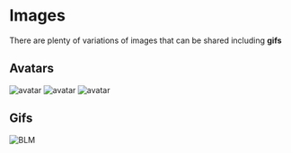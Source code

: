 # Images

There are plenty of variations of images that can be shared including **gifs**

## Avatars

![avatar](https://avatars.githubusercontent.com/hi-matbub?size=40)
![avatar](https://avatars.githubusercontent.com/hi-matbub?size=80)
![avatar](https://avatars.githubusercontent.com/hi-matbub?size=120)

## Gifs

![BLM](https://media3.giphy.com/media/S9j82nJbQ2i26FZ86c/giphy.gif?cid=ecf05e47x8haytb08jlpvtbg0ghb3jq5qwulh7b6fp4wajum&rid=giphy.gif)
